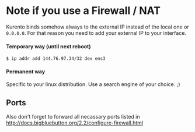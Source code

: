 # Note if you use a Firewall / NAT
Kurento binds somehow always to the external IP instead of the local one or `0.0.0.0`. For that reason you need to add your external IP to your interface.

#### Temporary  way (until next reboot)
```
$ ip addr add 144.76.97.34/32 dev ens3
```

#### Permanent way
Specific to your linux distribution. Use a search engine of your choice. ;)

## Ports
Also don't forget to forward all necassary ports listed in http://docs.bigbluebutton.org/2.2/configure-firewall.html

